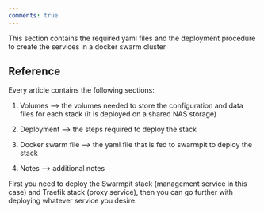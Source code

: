 ```yaml
---
comments: true
---
```


This section contains the required yaml files and the deployment procedure to create the services in a docker swarm cluster

## Reference
Every article contains the following sections:

1. Volumes --> the volumes needed to store the configuration and data files for each stack (it is deployed on a shared NAS storage)

2. Deployment --> the steps required to deploy the stack

3. Docker swarm file --> the yaml file that is fed to swarmpit to deploy the stack

4. Notes --> additional notes

First you need to deploy the Swarmpit stack (management service in this case) and Traefik stack (proxy service), then you can go further with deploying whatever service you desire.